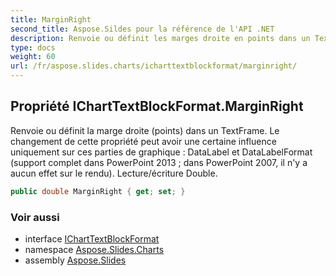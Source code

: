 ```yaml
---
title: MarginRight
second_title: Aspose.Sildes pour la référence de l'API .NET
description: Renvoie ou définit les marges droite en points dans un TextFrame. Le changement de cette propriété peut avoir une certaine influence uniquement sur ces parties de graphique  DataLabel et DataLabelFormat support complet dans PowerPoint 2013 ; dans PowerPoint 2007, il n'y a aucun effet sur le rendu. Lecture/écriture Double.
type: docs
weight: 60
url: /fr/aspose.slides.charts/icharttextblockformat/marginright/
---
```


## Propriété IChartTextBlockFormat.MarginRight

Renvoie ou définit la marge droite (points) dans un TextFrame. Le changement de cette propriété peut avoir une certaine influence uniquement sur ces parties de graphique : DataLabel et DataLabelFormat (support complet dans PowerPoint 2013 ; dans PowerPoint 2007, il n'y a aucun effet sur le rendu). Lecture/écriture Double.

```csharp
public double MarginRight { get; set; }
```

### Voir aussi

* interface [IChartTextBlockFormat](../../icharttextblockformat)
* namespace [Aspose.Slides.Charts](../../icharttextblockformat)
* assembly [Aspose.Slides](../../../)

<!-- NE PAS ÉDITER : généré par xmldocmd pour Aspose.Slides.dll -->